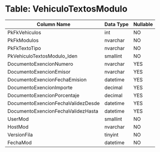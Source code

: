 # Table: VehiculoTextosModulo

| Column Name | Data Type | Nullable |
|-------------|-----------|----------|
| PkFkVehiculos | int | NO |
| PkFkModulos | nvarchar | NO |
| PkFkTextoTipo | nvarchar | NO |
| PkVehiculoTextosModulo_Iden | smallint | NO |
| DocumentoExencionNumero | nvarchar | YES |
| DocumentoExencionEmisor | nvarchar | YES |
| DocumentoExencionFechaEmision | datetime | YES |
| DocumentoExencionImporte | decimal | YES |
| DocumentoExencionPorcentaje | decimal | YES |
| DocumentoExencionFechaValidezDesde | datetime | YES |
| DocumentoExencionFechaValidezHasta | datetime | YES |
| UserMod | smallint | NO |
| HostMod | nvarchar | NO |
| VersionFila | tinyint | NO |
| FechaMod | datetime | NO |
